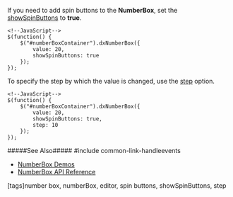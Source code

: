 If you need to add spin buttons to the **NumberBox**, set the [showSpinButtons](/api-reference/10%20UI%20Widgets/dxNumberBox/1%20Configuration/showSpinButtons.md '/Documentation/ApiReference/UI_Widgets/dxNumberBox/Configuration/#showSpinButtons') to **true**.

    <!--JavaScript-->
    $(function() {
        $("#numberBoxContainer").dxNumberBox({
            value: 20,
            showSpinButtons: true
        });
    });

To specify the step by which the value is changed, use the [step](/api-reference/10%20UI%20Widgets/dxNumberBox/1%20Configuration/step.md '/Documentation/ApiReference/UI_Widgets/dxNumberBox/Configuration/#step') option.

    <!--JavaScript-->
    $(function() {
        $("#numberBoxContainer").dxNumberBox({
            value: 20,
            showSpinButtons: true,
            step: 10
        });
    });

#####See Also#####
#include common-link-handleevents
- [NumberBox Demos](https://js.devexpress.com/Demos/WidgetsGallery/#demo/editors-number_box-overview)
- [NumberBox API Reference](/api-reference/10%20UI%20Widgets/dxNumberBox '/Documentation/ApiReference/UI_Widgets/dxNumberBox/')

[tags]number box, numberBox, editor, spin buttons, showSpinButtons, step